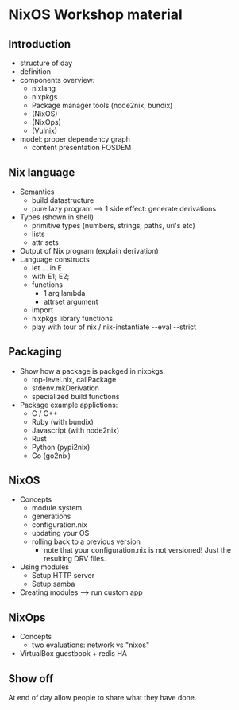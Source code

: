 # NixOS Workshop material

## Introduction
  - structure of day
  - definition
  - components overview:
    - nixlang
    - nixpkgs
    - Package manager tools (node2nix, bundix)
    - (NixOS)
    - (NixOps)
    - (Vulnix)
  - model: proper dependency graph
    - content presentation FOSDEM

## Nix language
  - Semantics
    - build datastructure
    - pure lazy program --> 1 side effect: generate derivations
  - Types (shown in shell)
    - primitive types (numbers, strings, paths, uri's etc)
    - lists
    - attr sets
  - Output of Nix program (explain derivation)
  - Language constructs
    - let ... in E
    - with E1; E2;
    - functions
      - 1 arg lambda
      - attrset argument
    - import
    - nixpkgs library functions
    - play with tour of nix / nix-instantiate --eval --strict

## Packaging
  - Show how a package is packged in nixpkgs.
    - top-level.nix, callPackage
    - stdenv.mkDerivation
    - specialized build functions
  - Package example applictions:
    - C / C++
    - Ruby (with bundix)
    - Javascript (with node2nix)
    - Rust
    - Python (pypi2nix)
    - Go (go2nix)

## NixOS
  - Concepts
    - module system
    - generations
    - configuration.nix
    - updating your OS
    - rolling back to a previous version
      - note that your configuration.nix is not versioned! Just the resulting DRV files.
  - Using modules
    - Setup HTTP server
    - Setup samba
  - Creating modules --> run custom app

## NixOps
  - Concepts
    - two evaluations: network vs "nixos"
  - VirtualBox guestbook + redis HA

## Show off
At end of day allow people to share what they have done.
